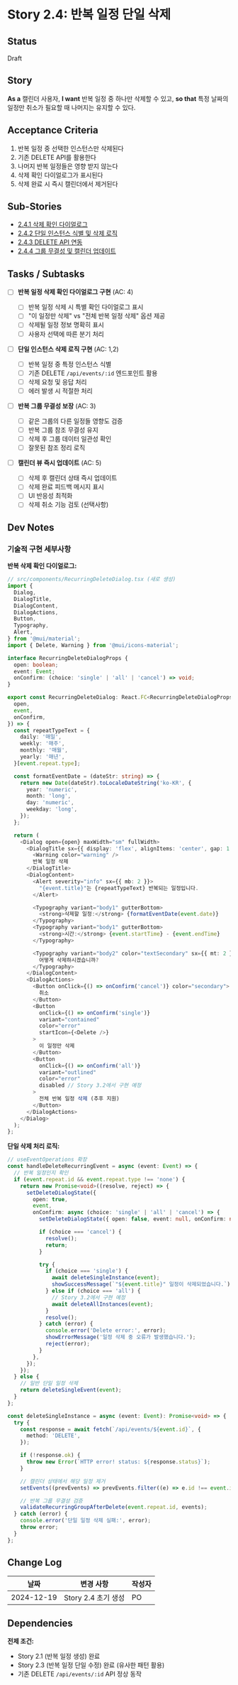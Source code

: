 # Story 2.4: 반복 일정 단일 삭제

## Status

Draft

## Story

**As a** 캘린더 사용자,
**I want** 반복 일정 중 하나만 삭제할 수 있고,
**so that** 특정 날짜의 일정만 취소가 필요할 때 나머지는 유지할 수 있다.

## Acceptance Criteria

1. 반복 일정 중 선택한 인스턴스만 삭제된다
2. 기존 DELETE API를 활용한다
3. 나머지 반복 일정들은 영향 받지 않는다
4. 삭제 확인 다이얼로그가 표시된다
5. 삭제 완료 시 즉시 캘린더에서 제거된다

## Sub-Stories

- [2.4.1 삭제 확인 다이얼로그](./2.4.1-recurring-delete-dialog.md)
- [2.4.2 단일 인스턴스 식별 및 삭제 로직](./2.4.2-recurring-single-delete-logic.md)
- [2.4.3 DELETE API 연동](./2.4.3-recurring-single-delete-api.md)
- [2.4.4 그룹 무결성 및 캘린더 업데이트](./2.4.4-recurring-delete-group-integrity-and-refresh.md)

## Tasks / Subtasks

- [ ] **반복 일정 삭제 확인 다이얼로그 구현** (AC: 4)

  - [ ] 반복 일정 삭제 시 특별 확인 다이얼로그 표시
  - [ ] "이 일정만 삭제" vs "전체 반복 일정 삭제" 옵션 제공
  - [ ] 삭제될 일정 정보 명확히 표시
  - [ ] 사용자 선택에 따른 분기 처리

- [ ] **단일 인스턴스 삭제 로직 구현** (AC: 1,2)

  - [ ] 반복 일정 중 특정 인스턴스 식별
  - [ ] 기존 DELETE `/api/events/:id` 엔드포인트 활용
  - [ ] 삭제 요청 및 응답 처리
  - [ ] 에러 발생 시 적절한 처리

- [ ] **반복 그룹 무결성 보장** (AC: 3)

  - [ ] 같은 그룹의 다른 일정들 영향도 검증
  - [ ] 반복 그룹 참조 무결성 유지
  - [ ] 삭제 후 그룹 데이터 일관성 확인
  - [ ] 잘못된 참조 정리 로직

- [ ] **캘린더 뷰 즉시 업데이트** (AC: 5)
  - [ ] 삭제 후 캘린더 상태 즉시 업데이트
  - [ ] 삭제 완료 피드백 메시지 표시
  - [ ] UI 반응성 최적화
  - [ ] 삭제 취소 기능 검토 (선택사항)

## Dev Notes

### 기술적 구현 세부사항

**반복 삭제 확인 다이얼로그:**

```typescript
// src/components/RecurringDeleteDialog.tsx (새로 생성)
import {
  Dialog,
  DialogTitle,
  DialogContent,
  DialogActions,
  Button,
  Typography,
  Alert,
} from '@mui/material';
import { Delete, Warning } from '@mui/icons-material';

interface RecurringDeleteDialogProps {
  open: boolean;
  event: Event;
  onConfirm: (choice: 'single' | 'all' | 'cancel') => void;
}

export const RecurringDeleteDialog: React.FC<RecurringDeleteDialogProps> = ({
  open,
  event,
  onConfirm,
}) => {
  const repeatTypeText = {
    daily: '매일',
    weekly: '매주',
    monthly: '매월',
    yearly: '매년',
  }[event.repeat.type];

  const formatEventDate = (dateStr: string) => {
    return new Date(dateStr).toLocaleDateString('ko-KR', {
      year: 'numeric',
      month: 'long',
      day: 'numeric',
      weekday: 'long',
    });
  };

  return (
    <Dialog open={open} maxWidth="sm" fullWidth>
      <DialogTitle sx={{ display: 'flex', alignItems: 'center', gap: 1 }}>
        <Warning color="warning" />
        반복 일정 삭제
      </DialogTitle>
      <DialogContent>
        <Alert severity="info" sx={{ mb: 2 }}>
          "{event.title}"는 {repeatTypeText} 반복되는 일정입니다.
        </Alert>

        <Typography variant="body1" gutterBottom>
          <strong>삭제할 일정:</strong> {formatEventDate(event.date)}
        </Typography>
        <Typography variant="body1" gutterBottom>
          <strong>시간:</strong> {event.startTime} - {event.endTime}
        </Typography>

        <Typography variant="body2" color="textSecondary" sx={{ mt: 2 }}>
          어떻게 삭제하시겠습니까?
        </Typography>
      </DialogContent>
      <DialogActions>
        <Button onClick={() => onConfirm('cancel')} color="secondary">
          취소
        </Button>
        <Button
          onClick={() => onConfirm('single')}
          variant="contained"
          color="error"
          startIcon={<Delete />}
        >
          이 일정만 삭제
        </Button>
        <Button
          onClick={() => onConfirm('all')}
          variant="outlined"
          color="error"
          disabled // Story 3.2에서 구현 예정
        >
          전체 반복 일정 삭제 (추후 지원)
        </Button>
      </DialogActions>
    </Dialog>
  );
};
```

**단일 삭제 처리 로직:**

```typescript
// useEventOperations 확장
const handleDeleteRecurringEvent = async (event: Event) => {
  // 반복 일정인지 확인
  if (event.repeat.id && event.repeat.type !== 'none') {
    return new Promise<void>((resolve, reject) => {
      setDeleteDialogState({
        open: true,
        event,
        onConfirm: async (choice: 'single' | 'all' | 'cancel') => {
          setDeleteDialogState({ open: false, event: null, onConfirm: null });

          if (choice === 'cancel') {
            resolve();
            return;
          }

          try {
            if (choice === 'single') {
              await deleteSingleInstance(event);
              showSuccessMessage(`"${event.title}" 일정이 삭제되었습니다.`);
            } else if (choice === 'all') {
              // Story 3.2에서 구현 예정
              await deleteAllInstances(event);
            }
            resolve();
          } catch (error) {
            console.error('Delete error:', error);
            showErrorMessage('일정 삭제 중 오류가 발생했습니다.');
            reject(error);
          }
        },
      });
    });
  } else {
    // 일반 단일 일정 삭제
    return deleteSingleEvent(event);
  }
};

const deleteSingleInstance = async (event: Event): Promise<void> => {
  try {
    const response = await fetch(`/api/events/${event.id}`, {
      method: 'DELETE',
    });

    if (!response.ok) {
      throw new Error(`HTTP error! status: ${response.status}`);
    }

    // 캘린더 상태에서 해당 일정 제거
    setEvents((prevEvents) => prevEvents.filter((e) => e.id !== event.id));

    // 반복 그룹 무결성 검증
    validateRecurringGroupAfterDelete(event.repeat.id, events);
  } catch (error) {
    console.error('단일 일정 삭제 실패:', error);
    throw error;
  }
};
```

## Change Log

| 날짜       | 변경 사항           | 작성자 |
| ---------- | ------------------- | ------ |
| 2024-12-19 | Story 2.4 초기 생성 | PO     |

## Dependencies

**전제 조건:**

- Story 2.1 (반복 일정 생성) 완료
- Story 2.3 (반복 일정 단일 수정) 완료 (유사한 패턴 활용)
- 기존 DELETE `/api/events/:id` API 정상 동작
